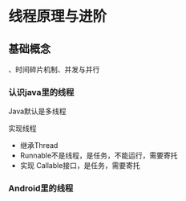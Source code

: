 # 线程原理与进阶
## 基础概念
、时间碎片机制、并发与并行
### 认识java里的线程
 Java默认是多线程
 
 实现线程
  - 继承Thread
  - Runnable不是线程，是任务，不能运行，需要寄托
  - 实现 Callable接口，是任务，需要寄托
 
### Android里的线程


